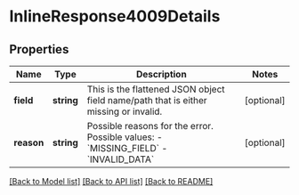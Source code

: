 # InlineResponse4009Details

## Properties
Name | Type | Description | Notes
------------ | ------------- | ------------- | -------------
**field** | **string** | This is the flattened JSON object field name/path that is either missing or invalid. | [optional] 
**reason** | **string** | Possible reasons for the error.  Possible values:   - &#x60;MISSING_FIELD&#x60;   - &#x60;INVALID_DATA&#x60; | [optional] 

[[Back to Model list]](../README.md#documentation-for-models) [[Back to API list]](../README.md#documentation-for-api-endpoints) [[Back to README]](../README.md)


